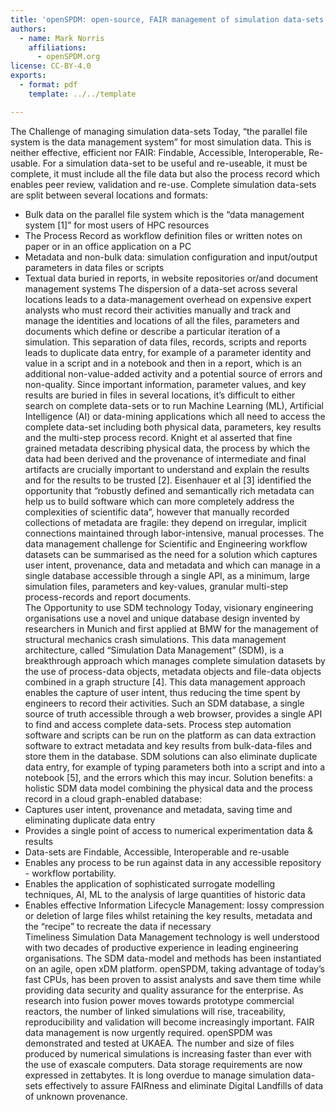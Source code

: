 ```yaml
---
title: 'openSPDM: open-source, FAIR management of simulation data-sets'
authors:
  - name: Mark Norris
    affiliations:
      - openSPDM.org
license: CC-BY-4.0
exports:
  - format: pdf
    template: ../../template

---
```


The Challenge of managing simulation data-sets
Today, “the parallel file system is the data management system” for most simulation data. This is neither effective, efficient nor FAIR: Findable, Accessible, Interoperable, Re-usable. For a simulation data-set to be useful and re-useable, it must be complete, it must include all the file data but also the process record which enables peer review, validation and re-use.
Complete simulation data-sets are split between several locations and formats:
- Bulk data on the parallel file system which is the “data management system [1]” for most users of HPC resources 
- The Process Record as workflow definition files or written notes on paper or in an office application on a PC
- Metadata and non-bulk data: simulation configuration and input/output parameters in data files or scripts
- Textual data buried in reports, in website repositories or/and document management systems 
The dispersion of a data-set across several locations leads to a data-management overhead on expensive expert analysts who must record their activities manually and track and manage the identities and locations of all the files, parameters and documents which define or describe a particular iteration of a simulation. This separation of data files, records, scripts and reports leads to duplicate data entry, for example of a parameter identity and value in a script and in a notebook and then in a report, which is an additional non-value-added activity and a potential source of errors and non-quality. 
Since important information, parameter values, and key results are buried in files in several locations, it’s difficult to either search on complete data-sets or to run Machine Learning (ML),  Artificial Intelligence (AI) or data-mining applications which all need to access the complete data-set including both physical data, parameters, key results and the multi-step process record. Knight et al asserted that fine grained metadata describing physical data, the process by which the data had been derived and the provenance of intermediate and final artifacts are crucially important to understand and explain the results and for the results to be trusted [2]. Eisenhauer et al [3] identified the opportunity that “robustly defined and semantically rich metadata can help us to build software which can more completely address the complexities of scientific data”, however that manually recorded collections  of metadata are fragile: they depend on irregular, implicit connections maintained through labor-intensive, manual processes. 
The data management challenge for Scientific and Engineering workflow datasets can be summarised as the need for a solution which captures user intent, provenance, data and metadata and which can manage in a single database accessible through a single API, as a minimum,  large simulation files, parameters and key-values, granular multi-step process-records and report documents.  
The Opportunity to use SDM technology 
Today, visionary engineering organisations use a novel and unique database design invented by researchers in Munich and first applied at BMW for the management of structural mechanics crash simulations. This data management architecture, called “Simulation Data Management” (SDM), is a breakthrough approach which manages complete simulation datasets by the use of process-data objects, metadata objects and file-data objects combined in a graph structure [4]. This data management approach enables the capture of user intent, thus reducing the time spent by engineers to record their activities. Such an SDM database, a single source of truth accessible through a web browser,  provides a single API to find and access complete data-sets. Process step automation software and scripts can be run on the platform as can data extraction software to extract metadata and key results from bulk-data-files and store them in the database. SDM solutions can also eliminate duplicate data entry, for example of typing parameters both into a script and into a notebook [5], and the errors which this may incur. 
Solution benefits: a holistic SDM data model combining the physical data and the process record in a cloud graph-enabled database: 
- Captures user intent, provenance and metadata, saving time and eliminating duplicate data entry
- Provides a single point of access to numerical experimentation data & results
- Data-sets are Findable, Accessible, Interoperable and re-usable
- Enables any process to be run against data in any accessible repository - workflow portability.
- Enables the application of sophisticated surrogate modelling techniques, AI, ML to the analysis of large quantities of historic data
- Enables effective Information Lifecycle Management: lossy compression or deletion of large files whilst retaining the key results, metadata and the “recipe” to recreate the data if necessary  
Timeliness
Simulation Data Management technology is well understood with two decades of productive experience in leading engineering organisations. The SDM data-model and methods has been instantiated on an agile, open xDM platform. openSPDM, taking advantage of today’s fast CPUs, has been proven to assist analysts and save them time while providing data security and quality assurance for the enterprise.
As research into fusion power moves towards prototype commercial reactors, the number of linked simulations will rise, traceability, reproducibility and validation will become increasingly important. FAIR data management is now urgently required. openSPDM was demonstrated and tested at UKAEA.
The number and size of files produced by numerical simulations is increasing faster than ever with the use of exascale computers. Data storage requirements are now expressed in zettabytes. It is long overdue to manage simulation data-sets effectively to assure FAIRness and eliminate Digital Landfills of data of unknown provenance. 


